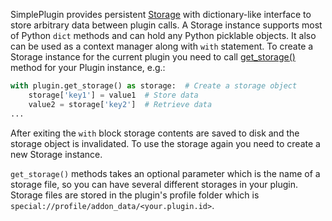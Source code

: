 SimplePlugin provides persistent [Storage](http://romanvm.github.io/script.module.simpleplugin/docs/simpleplugin.Storage-class.html) with dictionary-like interface to store arbitrary data between plugin calls. A Storage instance supports most of Python `dict` methods and can hold any Python picklable objects. It also can be used as a context manager along with `with` statement. To create a Storage instance for the current plugin you need to call [get_storage()](http://romanvm.github.io/script.module.simpleplugin/docs/simpleplugin.Addon-class.html#get_storage) method for your Plugin instance, e.g.:
```python
with plugin.get_storage() as storage:  # Create a storage object
    storage['key1'] = value1  # Store data
    value2 = storage['key2']  # Retrieve data
...
```
After exiting the `with` block storage contents are saved to disk and the storage object is invalidated. To use the storage again you need to create a new Storage instance.

`get_storage()` methods takes an optional parameter which is the name of a storage file, so you can have several different storages in your plugin. Storage files are stored in the plugin's profile folder which is `special://profile/addon_data/<your.plugin.id>`.